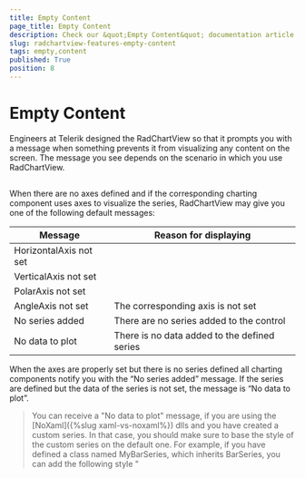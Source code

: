 ```yaml
---
title: Empty Content
page_title: Empty Content
description: Check our &quot;Empty Content&quot; documentation article for the RadChartView WPF control.
slug: radchartview-features-empty-content
tags: empty,content
published: True
position: 8
---
```


# Empty Content



Engineers at Telerik designed the RadChartView so that it prompts you with a message when something prevents it from visualizing any content on the screen. The message you see depends on the scenario in which you use RadChartView.

## 

When there are no axes defined and if the corresponding charting component uses axes to visualize the series, RadChartView may give you one of the following default messages:

|Message|Reason for displaying|
|-------|---------------------|
|HorizontalAxis not set|      |
|VerticalAxis not set|        |
|PolarAxis not set|           | 
|AngleAxis not set|The corresponding axis is not set|
|No series added|There are no series added to the control|
|No data to plot|There is no data added to the defined series|

When the axes are properly set but there is no series defined all charting components notify you with the “No series added” message. If the series are defined but the data of the series is not set, the message is “No data to plot”.

> You can receive a "No data to plot" message, if you are using the [NoXaml]({%slug xaml-vs-noxaml%}) dlls and you have created a custom series. In that case, you should make sure to base the style of the custom series on the default one. For example, if you have defined a class named MyBarSeries, which inherits BarSeries, you can add the following style "<Style TargetType="local:MyBarSeries" BasedOn="{StaticResource BarSeriesStyle}" />".

You are allowed to customize the visualized content by using the following properties:
        

* __EmptyContent__ - this property is of type object and it gets or sets the content that will be visualized when the charting component cannot visualize anything on the screen. Please note that this object will be displayed in all of the above mentioned cases.            

	#### __XAML__
	{{region radchartview-empty-content}}
		<telerik:RadCartesianChart EmptyContent="This is a custom string" >
		</telerik:RadCartesianChart>
	{{endregion}}

* __EmptyContentTemplate__ - this property is of type DataTemplate and it gets or sets the data template that will be applied to the EmptyContent object.

	#### __XAML__
	{{region radchartview-empty-content_2}}
		<telerik:RadCartesianChart>
			<telerik:RadCartesianChart.EmptyContentTemplate>
				<DataTemplate>
					<StackPanel>
						  <Image Source="Error.jpg"></Image>
						  <TextBlock Text="There is an error in the settings of the control!"></TextBlock>
					</StackPanel>
				</DataTemplate>
			</telerik:RadCartesianChart.EmptyContentTemplate>
		</telerik:RadCartesianChart>
	{{endregion}}